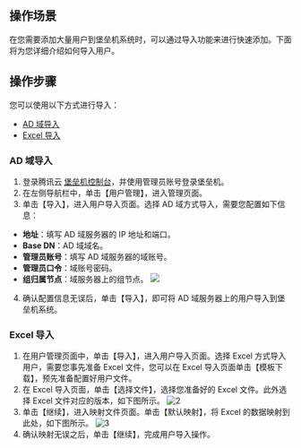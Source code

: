 ## 操作场景
在您需要添加大量用户到堡垒机系统时，可以通过导入功能来进行快速添加。下面将为您详细介绍如何导入用户。


## 操作步骤
您可以使用以下方式进行导入：
- [AD 域导入](#AD)
- [Excel 导入](#Excel)

<a id="AD"></a>

### AD 域导入
1. 登录腾讯云 [堡垒机控制台](https://console.cloud.tencent.com/cds/dasb)，并使用管理员账号登录堡垒机。
2. 在左侧导航栏中，单击【用户管理】，进入管理页面。
3. 单击【导入】，进入用户导入页面。选择 AD 域方式导入，需要您配置如下信息：
 - **地址**：填写 AD 域服务器的 IP 地址和端口。
 - **Base DN**：AD 域域名。
 - **管理员账号**：填写 AD 域服务器的域账号。
 - **管理员口令**：域账号密码。
 - **组归属节点**：域服务器上的组节点。
![](https://main.qcloudimg.com/raw/bcb6e8d93e6b08b55a359f72345daedd.png)
4. 确认配置信息无误后，单击【导入】，即可将 AD 域服务器上的用户导入到堡垒机系统。

<a id="Excel"></a>
### Excel 导入
1. 在用户管理页面中，单击【导入】，进入用户导入页面。选择 Excel 方式导入用户，需要您事先准备 Excel 文件，您可以在 Excel 导入页面单击【模板下载】，预先准备配置好用户文件。
2. 在 Excel 导入页面，单击【选择文件】，选择您准备好的 Excel 文件。此外选择 Excel 文件对应的版本，如下图所示。
![2](https://main.qcloudimg.com/raw/a458c9a877b69448e0cd690347c488ec.png) 
3. 单击【继续】，进入映射文件页面。单击【默认映射】，将 Excel 的数据映射到此处，如下图所示。
![3](https://main.qcloudimg.com/raw/6b7bb0428ad76b5a8c53e7cec269f757.png)
4. 确认映射无误之后，单击【继续】，完成用户导入操作。
